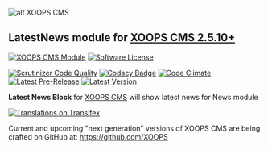 ![alt XOOPS CMS](https://xoops.org/images/logoXoops4GithubRepository.png)
## LatestNews module for  [XOOPS CMS 2.5.10+](https://xoops.org)
[![XOOPS CMS Module](https://img.shields.io/badge/XOOPS%20CMS-Module-blue.svg)](https://xoops.org)
[![Software License](https://img.shields.io/badge/license-GPL-brightgreen.svg?style=flat)](http://www.gnu.org/licenses/gpl-2.0.html)

[![Scrutinizer Code Quality](https://img.shields.io/scrutinizer/g/XoopsModules25x/latestnews.svg?style=flat)](https://scrutinizer-ci.com/g/XoopsModules25x/latestnews/?branch=master)
[![Codacy Badge](https://api.codacy.com/project/badge/Grade/95b12220e0ac4056b9af52af708379c9)](https://www.codacy.com/app/XoopsModules25x/latestnews)
[![Code Climate](https://img.shields.io/codeclimate/github/XoopsModules25x/latestnews.svg?style=flat)](https://codeclimate.com/github/XoopsModules25x/latestnews)
[![Latest Pre-Release](https://img.shields.io/github/tag/XoopsModules25x/latestnews.svg?style=flat)](https://github.com/XoopsModules25x/latestnews/tags/)
[![Latest Version](https://img.shields.io/github/release/XoopsModules25x/latestnews.svg?style=flat)](https://github.com/XoopsModules25x/latestnews/releases/)

**Latest News Block** for [XOOPS CMS](https://xoops.org) will show latest news for News module

[![Translations on Transifex](https://xoops.org/images/translations-transifex-blue.svg)](https://www.transifex.com/xoops)

Current and upcoming "next generation" versions of XOOPS CMS are being crafted on GitHub at: https://github.com/XOOPS

